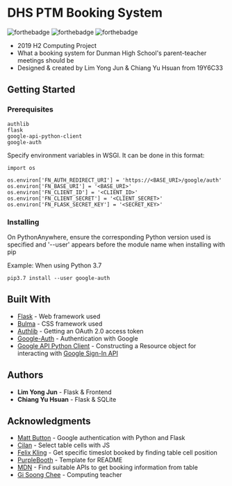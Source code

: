 # DHS PTM Booking System

![forthebadge](https://forthebadge.com/images/badges/made-with-python.svg)
![forthebadge](https://forthebadge.com/images/badges/made-with-javascript.svg)
![forthebadge](https://forthebadge.com/images/badges/makes-people-smile.svg)

* 2019 H2 Computing Project
* What a booking system for Dunman High School's parent-teacher meetings should be
* Designed & created by Lim Yong Jun & Chiang Yu Hsuan from 19Y6C33

## Getting Started

### Prerequisites

```
authlib
flask
google-api-python-client
google-auth
```

Specify environment variables in WSGI. It can be done in this format:
```
import os

os.environ['FN_AUTH_REDIRECT_URI'] = 'https://<BASE_URI>/google/auth'
os.environ['FN_BASE_URI'] = '<BASE_URI>'
os.environ['FN_CLIENT_ID'] = '<CLIENT_ID>'
os.environ['FN_CLIENT_SECRET'] = '<CLIENT_SECRET>'
os.environ['FN_FLASK_SECRET_KEY'] = '<SECRET_KEY>'
```

### Installing

On PythonAnywhere, ensure the corresponding Python version used is specified and '--user' appears before the module name when installing with pip

Example: When using Python 3.7
```
pip3.7 install --user google-auth
```

## Built With

* [Flask](http://flask.pocoo.org/) - Web framework used
* [Bulma](https://bulma.io/) - CSS framework used
* [Authlib](https://docs.authlib.org/en/latest/client/oauth2.html) - Getting an OAuth 2.0 access token
* [Google-Auth](https://google-auth.readthedocs.io/en/latest/) - Authentication with Google
* [Google API Python Client](https://github.com/googleapis/google-api-python-client) - Constructing a Resource object for interacting with [Google Sign-In API](https://developers.google.com/identity/protocols/googlescopes)

## Authors

* **Lim Yong Jun** - Flask & Frontend
* **Chiang Yu Hsuan** - Flask & SQLite

## Acknowledgments

* [Matt Button](https://www.mattbutton.com/2019/01/05/google-authentication-with-python-and-flask/) - Google authentication with Python and Flask
* [Cilan](https://stackoverflow.com/questions/21033368/javascript-onclick-event-html-table) - Select table cells with JS
* [Felix Kling](https://stackoverflow.com/questions/3400628/how-can-i-get-the-position-of-a-cell-in-a-table-using-javascript) - Get specific timeslot booked by finding table cell position
* [PurpleBooth](https://gist.github.com/PurpleBooth/109311bb0361f32d87a2) - Template for README
* [MDN](https://developer.mozilla.org/en-US/docs/Web/API#Interfaces) - Find suitable APIs to get booking information from table
* [Gi Soong Chee](https://github.com/dhsgisc) - Computing teacher